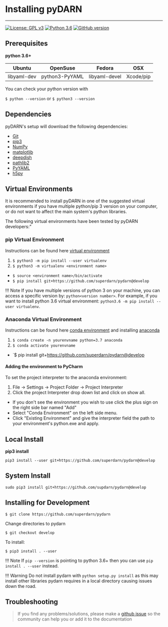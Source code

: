 <!--Copyright (C) SuperDARN Canada, University of Saskatchewan 
author(s) Marina Schmidt-->
# Installing pyDARN 
---

[![License: GPL v3](https://img.shields.io/badge/License-GPLv3-blue.svg)](https://www.gnu.org/licenses/gpl-3.0) [![Python 3.6](https://img.shields.io/badge/python-3.6-blue.svg)](https://www.python.org/downloads/release/python-360/) [![GitHub version](https://badge.fury.io/gh/boennemann%2Fbadges.svg)](http://badge.fury.io/gh/boennemann%2Fbadges)

## Prerequisites

**python 3.6+**

| Ubuntu      | OpenSuse       | Fedora        | OSX           |
| ----------- | -------------- | ------------- | ------------- |
| libyaml-dev | python3-PyYAML | libyaml-devel | Xcode/pip     |

You can check your python version with  

`$ python --version` or 
`$ python3 --version`

## Dependencies

pyDARN's setup will download the following dependencies: 

- [Git](https://git-scm.com/)
- [pip3](https://help.dreamhost.com/hc/en-us/articles/115000699011-Using-pip3-to-install-Python3-modules)
- [NumPy](https://numpy.org/)
- [matplotlib](https://matplotlib.org/)
- [deepdish](https://deepdish.readthedocs.io/en/latest/api_io.html)
- [pathlib2](https://docs.python.org/dev/library/pathlib.html)
- [PyYAML](https://pyyaml.org/wiki/PyYAMLDocumentation)
- [h5py](https://www.h5py.org/)

## Virtual Environments
It is recommended to install pyDARN in one of the suggested virtual environments if you have multiple python/pip 3 version on your computer, or do not want to affect the main system's python libraries. 

The following virtual environments have been tested by pyDARN developers:"

### pip Virtual Environment
Instructions can be found here [virtual environment](https://packaging.python.org/guides/installing-using-pip-and-virtual-environments/)

1. `$ python3 -m pip install --user virtualenv`  
2. `$ python3 -m virtualenv <environment name>`  
* `$ source <environment name>/bin/activate`
* `$ pip install git+https://github.com/superdarn/pydarn@develop`

!!! Note
    If you have multiple versions of python 3 on your machine, you can access a specific version by: `python<version number>`. 
    For example, if you want to install python 3.6 virtual environment: `python3.6 -m pip install --user virtualenv`.

### Anaconda Virtual Environment
Instructions can be found here [conda environment](https://uoa-eresearch.github.io/eresearch-cookbook/recipe/2014/11/20/conda/) and installing [anaconda](https://docs.anaconda.com/anaconda/install/)

1. `$ conda create -n yourenvname python=3.7 anaconda`
2. `$ conda activate yourenvname`
* `$ pip install git+https://github.com/superdarn/pydarn@develop

#### Adding the environment to PyCharm

To set the project interpreter to the anaconda environment:

1. File -> Settings -> Project Folder -> Project Interpreter
2. Click the project Interpreter drop down list and click on show all.
* If you don't see the environment you wish to use click the plus sign on the right side bar named "Add"
* Select "Conda Environment" on the left side menu.
* Click "Existing Environment" and give the interpreter field the path to your environment's python.exe and apply.

## Local Install
**pip3 install**

`pip3 install --user git+https://github.com/superdarn/pydarn@develop`

## System Install 
`sudo pip3 install git+https://github.com/supdarn/pydarn@develop`

## Installing for Development 
`$ git clone https://github.com/superdarn/pydarn`

Change directories to pydarn 

`$ git checkout develop`

To install: 

`$ pip3 install . --user`

!!! Note
    If `pip --version` is pointing to python 3.6+ then you can use `pip install . --user` instead. 

!!! Warning
    Do not install pydarn with `python setup.py install` as this may install other libraries pydarn requires in a local directory causing issues down the road.
    
## Troubleshooting

> If you find any problems/solutions, please make a [github issue](https://github.com/superdarn/pydarn/issues/new) so the community can help you or add it to the documentation
